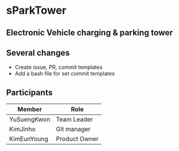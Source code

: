 # sParkTower

## Electronic Vehicle charging & parking tower

## Several changes

- Create issue, PR, commit templates
- Add a bash file for set commit templates

## Participants

| Member | Role |
|----|----|
|YuSuengKwon| Team Leader|
|KimJinho| Git manager|
|KimEunYoung| Product Owner|
